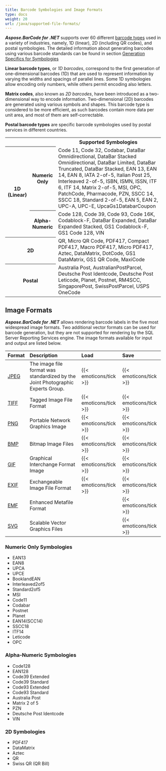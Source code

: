 ```yaml
---
title: Barcode Symbologies and Image Formats
type: docs
weight: 20
url: /java/supported-file-formats/
---
```

***Aspose.BarCode for .NET*** supports over 60 different [barcode types](https://en.wikipedia.org/wiki/Barcode#Types_of_barcodes) used in a variety of industries, namely, 1D (linear), 2D (including QR codes), and postal symbologies. The detailed information about generating barcodes using various barcode standards can be found in section [Generation Specifics for Symbologies](/barcode/net/generate-barcode-with-different-symbology/)
    
**Linear barcode types**, or *1D barcodes*, correspond to the first generation of one-dimensional barcodes (1D) that are used to represent information by varying the widths and spacings of parallel lines. Some 1D symbologies allow encoding only numbers, while others permit encoding also letters.  

**Matrix codes**, also known as *2D barcodes*, have been introduced as a two-dimensional way to encode information. Two-dimensional (2D) barcodes are generated using various symbols and shapes. This barcode type is considered to be more efficient, as such barcodes contain more data per unit area, and most of them are self-correctable.  
  
**Postal barcode types** are specific barcode symbologies used by postal services in different countries.
  
<table> 
<tr> <th></th><th></th> 
<th>Supported Symbologies</th> 
</tr> 
<tr> <th rowspan="2">1D (Linear)</th> 
<th>Numeric Only</th> 
<td>Code 11, Code 32, Codabar, DataBar Omnidirectional, DataBar Stacked Omnidirectional, DataBar Limited, DataBar Truncated, DataBar Stacked, EAN 13, EAN 14, EAN 8,
IATA 2-of-5, Italian Post 25, Interleaved 2-of-5, ISBN, ISMN, ISSN, ITF 6, ITF 14, Matrix 2-of-5, MSI, OPC, PatchCode, Pharmacode, PZN, SSCC 14, SSCC 18, 
Standard 2-of-5, EAN 5, EAN 2, UPC-A, UPC-E, UpcaGs1DatabarCoupon
</td> 
</tr> 
<tr> <th>Alpha-Numeric</th> 
<td>Code 128, Code 39, Code 93, Code 16K, Codablock-F, DataBar Expanded, DataBar Expanded Stacked, GS1 Codablock-F, GS1 Code 128, VIN</td> 
 </tr> 
<tr> <th colspan ="2" >2D</th> 
<td>QR, Micro QR Code, PDF417, Compact PDF417, Macro PDF417, Micro PDF417, Aztec, DataMatrix, DotCode, GS1 DataMatrix, GS1 QR Code, MaxiCode</td> 
 </tr> 
 <tr> <th colspan ="2">Postal</th> 
<td>Australia Post, AustralianPostParcel, Deutsche Post Identcode, Deutsche Post Leticode, Planet, Postnet, RM4SCC, SingaporePost, SwissPostParcel, USPS OneCode</td> 
 </tr> 
</tr> 
</table>

## **Image Formats**
***Aspose.BarCode for .NET*** allows rendering barcode labels in the five most widespread image formats. Two additional vector formats can be used for barcode generation, but they are not supported for rendering by the SQL Server Reporting Services engine. The image formats available for input and output are listed below.


|**Format**|**Description**|**Load**|**Save**|
| :- | :- | :- | :- |
|[JPEG](https://docs.fileformat.com/Image/JPEG/)|The image file format was standardized by the Joint Photographic Experts Group.|{{< emoticons/tick >}}|{{< emoticons/tick >}}|
|[TIFF](https://docs.fileformat.com/Image/TIFF/)|Tagged Image File Format|{{< emoticons/tick >}}|{{< emoticons/tick >}} |
|[PNG](https://docs.fileformat.com/Image/PNG/)|Portable Network Graphics Image|{{< emoticons/tick >}}|{{< emoticons/tick >}}|
|[BMP](https://docs.fileformat.com/Image/BMP/)|Bitmap Image Files|{{< emoticons/tick >}}|{{< emoticons/tick >}}|
|[GIF](https://docs.fileformat.com/Image/GIF/)|Graphical Interchange Format Image|{{< emoticons/tick >}}|{{< emoticons/tick >}}|
|[EXIF](https://docs.fileformat.com/image/exif/)|Exchangeable Image File Format|{{< emoticons/tick >}}|{{< emoticons/tick >}}|
|[EMF](https://docs.fileformat.com/Image/EMF/)|Enhanced Metafile Format| |{{< emoticons/tick >}}|
|[SVG](https://docs.fileformat.com/page-description-language/SVG/)|Scalable Vector Graphics Files| |{{< emoticons/tick >}} |





### **Numeric Only Symbologies**
- EAN13
- EAN8
- UPCA
- UPCE
- BooklandEAN
- Interleaved2of5
- Standard2of5
- MSI
- Code11
- Codabar
- Postnet
- Planet
- EAN14(SCC14)
- SSCC18
- ITF14
- Leticode
- OPC
### **Alpha-Numeric Symbologies**
- Code128
- EAN128
- Code39 Extended
- Code39 Standard
- Code93 Extended
- Code93 Standard
- Australia Post
- Matrix 2 of 5
- PZN
- Deutsche Post Identcode
- VIN
### **2D Symbologies**
- PDF417
- DataMatrix
- Aztec
- QR
- Swiss QR (QR Bill)
